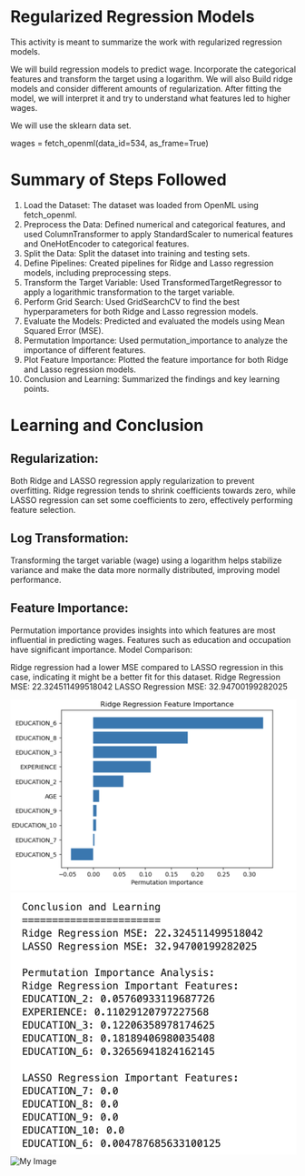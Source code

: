 # Regularized Regression Models

This activity is meant to summarize the work with regularized regression models. 

We will build regression models to predict wage. Incorporate the categorical features and transform the target using a logarithm.  We will also Build ridge models and consider different amounts of regularization. After fitting the model, we will interpret it and try to understand what features led to higher wages.

We will use the sklearn data set.

wages = fetch_openml(data_id=534, as_frame=True)

# Summary of Steps Followed

1. Load the Dataset: The dataset was loaded from OpenML using fetch_openml.
2. Preprocess the Data: Defined numerical and categorical features, and used ColumnTransformer to apply StandardScaler to numerical features and OneHotEncoder to categorical features.
3. Split the Data: Split the dataset into training and testing sets.
4. Define Pipelines: Created pipelines for Ridge and Lasso regression models, including preprocessing steps.
5. Transform the Target Variable: Used TransformedTargetRegressor to apply a logarithmic transformation to the target variable.
6. Perform Grid Search: Used GridSearchCV to find the best hyperparameters for both Ridge and Lasso regression models.
7. Evaluate the Models: Predicted and evaluated the models using Mean Squared Error (MSE).
8. Permutation Importance: Used permutation_importance to analyze the importance of different features.
9. Plot Feature Importance: Plotted the feature importance for both Ridge and Lasso regression models.
10. Conclusion and Learning: Summarized the findings and key learning points.

# Learning and Conclusion

## Regularization:

Both Ridge and LASSO regression apply regularization to prevent overfitting.
Ridge regression tends to shrink coefficients towards zero, while LASSO regression can set some coefficients to zero, effectively performing feature selection.

## Log Transformation:

Transforming the target variable (wage) using a logarithm helps stabilize variance and make the data more normally distributed, improving model performance.

## Feature Importance:

Permutation importance provides insights into which features are most influential in predicting wages.
Features such as education and occupation have significant importance.
Model Comparison:

Ridge regression had a lower MSE compared to LASSO regression in this case, indicating it might be a better fit for this dataset.
Ridge Regression MSE: 22.324511499518042
LASSO Regression MSE: 32.94700199282025

<img src="image/result1.png" alt="My Image" width="700"/>

<img src="image/result2.png" alt="My Image" width="700"/>

<img src="image/result3.png" alt="My Image" width="700"/>
